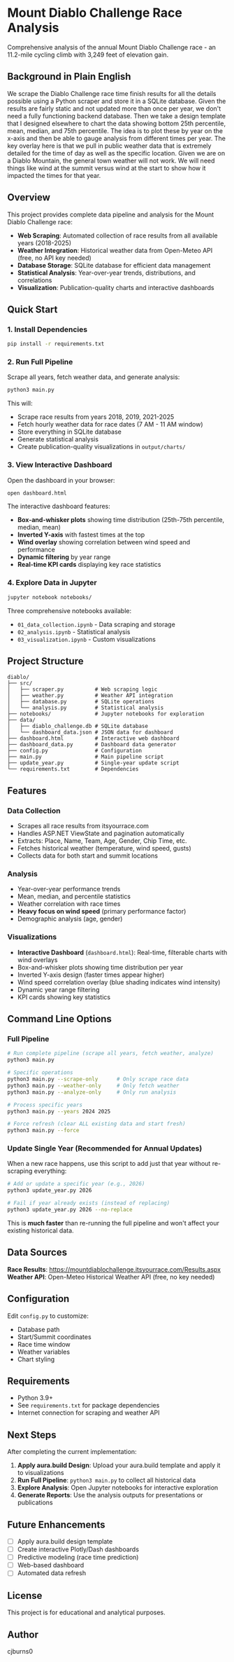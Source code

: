 # Mount Diablo Challenge Race Analysis

Comprehensive analysis of the annual Mount Diablo Challenge race - an 11.2-mile cycling climb with 3,249 feet of elevation gain.

## Background in Plain English 

We scrape the Diablo Challenge race time finish results for all the details possible using a Python scraper and store it in a SQLite database. Given the results are fairly static and not updated more than once per year, we don't need a fully functioning backend database. Then we take a design template that I designed elsewhere to chart the data showing bottom 25th percentile, mean, median, and 75th percentile. The idea is to plot these by year on the x-axis and then be able to gauge analysis from different times per year. The key overlay here is that we pull in public weather data that is extremely detailed for the time of day as well as the specific location. Given we are on a Diablo Mountain, the general town weather will not work. We will need things like wind at the summit versus wind at the start to show how it impacted the times for that year. 


## Overview

This project provides complete data pipeline and analysis for the Mount Diablo Challenge race:

- **Web Scraping**: Automated collection of race results from all available years (2018-2025)
- **Weather Integration**: Historical weather data from Open-Meteo API (free, no API key needed)
- **Database Storage**: SQLite database for efficient data management
- **Statistical Analysis**: Year-over-year trends, distributions, and correlations
- **Visualization**: Publication-quality charts and interactive dashboards

## Quick Start

### 1. Install Dependencies

```bash
pip install -r requirements.txt
```

### 2. Run Full Pipeline

Scrape all years, fetch weather data, and generate analysis:

```bash
python3 main.py
```

This will:
- Scrape race results from years 2018, 2019, 2021-2025
- Fetch hourly weather data for race dates (7 AM - 11 AM window)
- Store everything in SQLite database
- Generate statistical analysis
- Create publication-quality visualizations in `output/charts/`

### 3. View Interactive Dashboard

Open the dashboard in your browser:

```bash
open dashboard.html
```

The interactive dashboard features:
- **Box-and-whisker plots** showing time distribution (25th-75th percentile, median, mean)
- **Inverted Y-axis** with fastest times at the top
- **Wind overlay** showing correlation between wind speed and performance
- **Dynamic filtering** by year range
- **Real-time KPI cards** displaying key race statistics

### 4. Explore Data in Jupyter

```bash
jupyter notebook notebooks/
```

Three comprehensive notebooks available:
- `01_data_collection.ipynb` - Data scraping and storage
- `02_analysis.ipynb` - Statistical analysis
- `03_visualization.ipynb` - Custom visualizations

## Project Structure

```
diablo/
├── src/
│   ├── scraper.py          # Web scraping logic
│   ├── weather.py          # Weather API integration
│   ├── database.py         # SQLite operations
│   └── analysis.py         # Statistical analysis
├── notebooks/              # Jupyter notebooks for exploration
├── data/
│   ├── diablo_challenge.db # SQLite database
│   └── dashboard_data.json # JSON data for dashboard
├── dashboard.html          # Interactive web dashboard
├── dashboard_data.py       # Dashboard data generator
├── config.py               # Configuration
├── main.py                 # Main pipeline script
├── update_year.py          # Single-year update script
└── requirements.txt        # Dependencies
```

## Features

### Data Collection
- Scrapes all race results from itsyourrace.com
- Handles ASP.NET ViewState and pagination automatically
- Extracts: Place, Name, Team, Age, Gender, Chip Time, etc.
- Fetches historical weather (temperature, wind speed, gusts)
- Collects data for both start and summit locations

### Analysis
- Year-over-year performance trends
- Mean, median, and percentile statistics
- Weather correlation with race times
- **Heavy focus on wind speed** (primary performance factor)
- Demographic analysis (age, gender)

### Visualizations
- **Interactive Dashboard** (`dashboard.html`): Real-time, filterable charts with wind overlays
- Box-and-whisker plots showing time distribution per year
- Inverted Y-axis design (faster times appear higher)
- Wind speed correlation overlay (blue shading indicates wind intensity)
- Dynamic year range filtering
- KPI cards showing key statistics

## Command Line Options

### Full Pipeline

```bash
# Run complete pipeline (scrape all years, fetch weather, analyze)
python3 main.py

# Specific operations
python3 main.py --scrape-only      # Only scrape race data
python3 main.py --weather-only     # Only fetch weather
python3 main.py --analyze-only     # Only run analysis

# Process specific years
python3 main.py --years 2024 2025

# Force refresh (clear ALL existing data and start fresh)
python3 main.py --force
```

### Update Single Year (Recommended for Annual Updates)

When a new race happens, use this script to add just that year without re-scraping everything:

```bash
# Add or update a specific year (e.g., 2026)
python3 update_year.py 2026

# Fail if year already exists (instead of replacing)
python3 update_year.py 2026 --no-replace
```

This is **much faster** than re-running the full pipeline and won't affect your existing historical data.

## Data Sources

**Race Results**: https://mountdiablochallenge.itsyourrace.com/Results.aspx
**Weather API**: Open-Meteo Historical Weather API (free, no key needed)

## Configuration

Edit `config.py` to customize:
- Database path
- Start/Summit coordinates
- Race time window
- Weather variables
- Chart styling

## Requirements

- Python 3.9+
- See `requirements.txt` for package dependencies
- Internet connection for scraping and weather API

## Next Steps

After completing the current implementation:

1. **Apply aura.build Design**: Upload your aura.build template and apply it to visualizations
2. **Run Full Pipeline**: `python3 main.py` to collect all historical data
3. **Explore Analysis**: Open Jupyter notebooks for interactive exploration
4. **Generate Reports**: Use the analysis outputs for presentations or publications

## Future Enhancements

- [ ] Apply aura.build design template
- [ ] Create interactive Plotly/Dash dashboards
- [ ] Predictive modeling (race time prediction)
- [ ] Web-based dashboard
- [ ] Automated data refresh

## License

This project is for educational and analytical purposes.

## Author
cjburns0